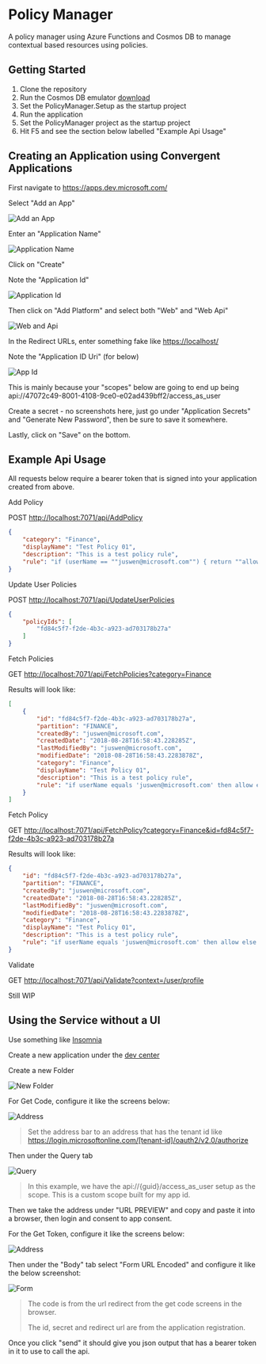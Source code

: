 # Policy Manager

A policy manager using Azure Functions and Cosmos DB to manage contextual based resources using policies.

## Getting Started

1. Clone the repository
2. Run the Cosmos DB emulator [download](https://docs.microsoft.com/en-us/azure/cosmos-db/local-emulator)
3. Set the PolicyManager.Setup as the startup project
4. Run the application
5. Set the PolicyManager project as the startup project
6. Hit F5 and see the section below labelled "Example Api Usage"

## Creating an Application using Convergent Applications

First navigate to <https://apps.dev.microsoft.com/>

Select "Add an App"

![Add an App](docs/converged-apps-add-app.png)

Enter an "Application Name"

![Application Name](docs/converged-apps-application-name.png)

Click on "Create"

Note the "Application Id"

![Application Id](docs/converged-apps-application-id.png)

Then click on "Add Platform" and select both "Web" and "Web Api"

![Web and Api](docs/converged-apps-web-and-api.png)

In the Redirect URLs, enter something fake like <https://localhost/>

Note the "Application ID Uri" (for below)

![App Id](docs/converged-apps-app-id.png)

This is mainly because your "scopes" below are going to end up being api://47072c49-8001-4108-9ce0-e02ad439bff2/access_as_user

Create a secret - no screenshots here, just go under "Application Secrets" and "Generate New Password", then be sure to save it somewhere.

Lastly, click on "Save" on the bottom.

## Example Api Usage

All requests below require a bearer token that is signed into your application created from above.

Add Policy

POST <http://localhost:7071/api/AddPolicy>

``` json
{
    "category": "Finance",
    "displayName": "Test Policy 01",
    "description": "This is a test policy rule",
    "rule": "if (userName == ""juswen@microsoft.com"") { return ""allow""; } else { return ""deny""; }"
}
```

Update User Policies

POST <http://localhost:7071/api/UpdateUserPolicies>

``` json
{
    "policyIds": [
        "fd84c5f7-f2de-4b3c-a923-ad703178b27a"
    ]
}
```

Fetch Policies

GET <http://localhost:7071/api/FetchPolicies?category=Finance>

Results will look like:

``` json
[
    {
        "id": "fd84c5f7-f2de-4b3c-a923-ad703178b27a",
        "partition": "FINANCE",
        "createdBy": "juswen@microsoft.com",
        "createdDate": "2018-08-28T16:58:43.228285Z",
        "lastModifiedBy": "juswen@microsoft.com",
        "modifiedDate": "2018-08-28T16:58:43.2283878Z",
        "category": "Finance",
        "displayName": "Test Policy 01",
        "description": "This is a test policy rule",
        "rule": "if userName equals 'juswen@microsoft.com' then allow else deny endif"
    }
]
```

Fetch Policy

GET <http://localhost:7071/api/FetchPolicy?category=Finance&id=fd84c5f7-f2de-4b3c-a923-ad703178b27a>

Results will look like:

``` json
{
    "id": "fd84c5f7-f2de-4b3c-a923-ad703178b27a",
    "partition": "FINANCE",
    "createdBy": "juswen@microsoft.com",
    "createdDate": "2018-08-28T16:58:43.228285Z",
    "lastModifiedBy": "juswen@microsoft.com",
    "modifiedDate": "2018-08-28T16:58:43.2283878Z",
    "category": "Finance",
    "displayName": "Test Policy 01",
    "description": "This is a test policy rule",
    "rule": "if userName equals 'juswen@microsoft.com' then allow else deny endif"
}
```

Validate

GET <http://localhost:7071/api/Validate?context=/user/profile>

Still WIP

## Using the Service without a UI

Use something like [Insomnia](https://insomnia.rest/download/)

Create a new application under the [dev center](https://apps.dev.microsoft.com/)

Create a new Folder

![New Folder](docs/folder.png)

For Get Code, configure it like the screens below:

![Address](docs/get-code-address.png)

> Set the address bar to an address that has the tenant id like <https://login.microsoftonline.com/[tenant-id]/oauth2/v2.0/authorize>

Then under the Query tab

![Query](docs/get-code-query.png)

> In this example, we have the api://{guid}/access_as_user setup as the scope. This is a custom scope built for my app id.

Then we take the address under "URL PREVIEW" and copy and paste it into a browser, then login and consent to app consent.

For the Get Token, configure it like the screens below:

![Address](docs/get-token-address.png)

Then under the "Body" tab select "Form URL Encoded" and configure it like the below screenshot:

![Form](docs/get-token-form.png)

> The code is from the url redirect from the get code screens in the browser.
>
> The id, secret and redirect url are from the application registration.

Once you click "send" it should give you json output that has a bearer token in it to use to call the api.